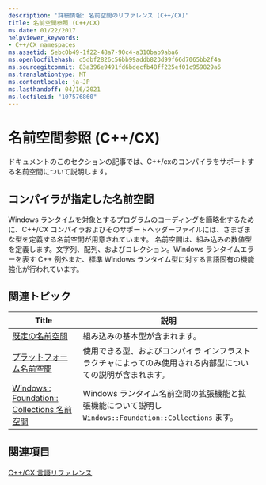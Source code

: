 ```yaml
---
description: '詳細情報: 名前空間のリファレンス (C++/CX)'
title: 名前空間参照 (C++/CX)
ms.date: 01/22/2017
helpviewer_keywords:
- C++/CX namespaces
ms.assetid: 5ebc0b49-1f22-48a7-90c4-a310bab9aba6
ms.openlocfilehash: d5dbf2826c56bb99addb823d99f66d7065bb2f4a
ms.sourcegitcommit: 83a396e9491fd6bdecfb48ff225ef01c959829a6
ms.translationtype: MT
ms.contentlocale: ja-JP
ms.lasthandoff: 04/16/2021
ms.locfileid: "107576860"
---
```

# <a name="namespaces-reference-ccx"></a>名前空間参照 (C++/CX)

ドキュメントのこのセクションの記事では、C++/cxのコンパイラをサポートする名前空間について説明します。

## <a name="compiler-supplied-namespaces"></a>コンパイラが指定した名前空間

Windows ランタイムを対象とするプログラムのコーディングを簡略化するために、C++/CX コンパイラおよびそのサポートヘッダーファイルには、さまざまな型を定義する名前空間が用意されています。 名前空間は、組み込みの数値型を定義します。文字列、配列、およびコレクション。Windows ランタイムエラーを表す C++ 例外また、標準 Windows ランタイム型に対する言語固有の機能強化が行われています。

## <a name="related-topics"></a>関連トピック

|Title|説明|
|-----------|-----------------|
|[既定の名前空間](../cppcx/default-namespace.md)|組み込みの基本型が含まれます。|
|[プラットフォーム名前空間](../cppcx/platform-namespace-c-cx.md)|使用できる型、およびコンパイラ インフラストラクチャによってのみ使用される内部型についての説明が含まれます。|
|[Windows:: Foundation:: Collections 名前空間](../cppcx/windows-foundation-collections-namespace-c-cx.md)|Windows ランタイム名前空間の拡張機能と拡張機能について説明し `Windows::Foundation::Collections` ます。|

## <a name="see-also"></a>関連項目

[C++/CX 言語リファレンス](../cppcx/visual-c-language-reference-c-cx.md)
